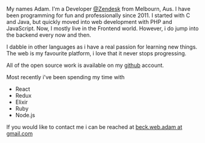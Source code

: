 My names Adam. I'm a Developer [@Zendesk](https://www.zendesk.com/jobs/) from Melbourn, Aus. I have been programming for fun and professionally since 2011. I started with C and Java, but quickly moved into web development with PHP and JavaScript. Now, I mostly live in the Frontend world. However, i do jump into the backend every now and then.

I dabble in other languages as i have a real passion for learning new things. The web is my favourite platform, i love that it never stops progressing.

All of the open source work is available on my <a href="https://github.com/Gwash3189" target="_blank">github</a> account.

Most recently i've been spending my time with

 * React
 * Redux
 * Elixir
 * Ruby
 * Node.js

If you would like to contact me i can be reached at [beck.web.adam at gmail.com](mailto:beck.web.adam@gmail.com)
